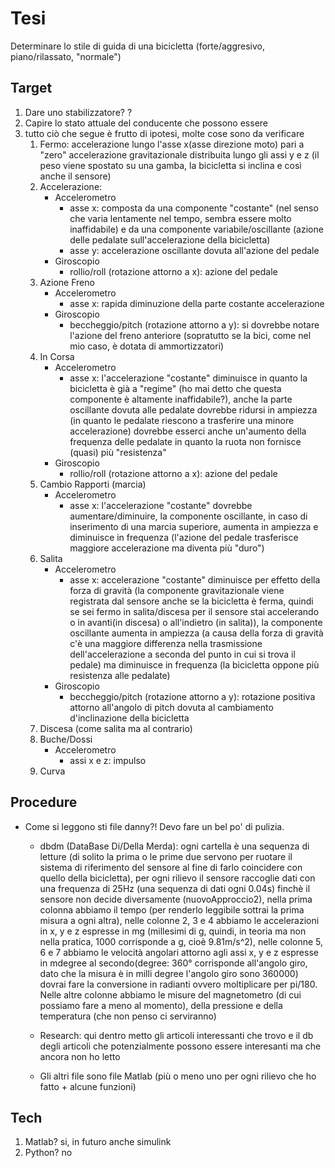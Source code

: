 # Tesi
Determinare lo stile di guida di una bicicletta (forte/aggresivo, piano/rilassato, "normale")

## Target
1. Dare uno stabilizzatore? ?
2. Capire lo stato attuale del conducente che possono essere
3. tutto ciò che segue è frutto di ipotesi, molte cose sono da verificare
   1. Fermo: accelerazione lungo l'asse x(asse direzione moto) pari a "zero" accelerazione gravitazionale distribuita lungo gli assi y e z (il peso viene spostato su una gamba, la bicicletta si inclina e così anche il sensore)
   2. Accelerazione:
      * Accelerometro
         - asse x: composta da una componente "costante" (nel senso che varia lentamente nel tempo, sembra essere molto inaffidabile) e da una componente variabile/oscillante (azione delle pedalate sull'accelerazione della bicicletta)
         - asse y: accelerazione oscillante dovuta all'azione del pedale
      * Giroscopio
         - rollio/roll (rotazione attorno a x): azione del pedale
   3. Azione Freno
      * Accelerometro
         - asse x: rapida diminuzione della parte costante accelerazione
      * Giroscopio
         - beccheggio/pitch (rotazione attorno a y): si dovrebbe notare l'azione del freno anteriore (sopratutto se la bici, come nel mio caso, è dotata di ammortizzatori)
   4. In Corsa
      * Accelerometro
         - asse x: l'accelerazione "costante" diminuisce in quanto la bicicletta è già a "regime" (ho mai detto che questa componente è altamente inaffidabile?), anche la parte oscillante dovuta alle pedalate dovrebbe ridursi in ampiezza (in quanto le pedalate riescono a trasferire una minore accelerazione) dovrebbe esserci anche un'aumento della frequenza delle pedalate in quanto la ruota non fornisce (quasi) più "resistenza"
      * Giroscopio
         - rollio/roll (rotazione attorno a x): azione del pedale
   5. Cambio Rapporti (marcia)
      * Accelerometro
         - asse x: l'accelerazione "costante" dovrebbe aumentare/diminuire, la componente oscillante, in caso di inserimento di una marcia superiore, aumenta in ampiezza e diminuisce in frequenza (l'azione del pedale trasferisce maggiore accelerazione ma diventa più "duro")
   6. Salita
      * Accelerometro
         - asse x: accelerazione "costante" diminuisce per effetto della forza di gravità (la componente gravitazionale viene registrata dal sensore anche se la bicicletta è ferma, quindi se sei fermo in salita/discesa per il sensore stai accelerando o in avanti(in discesa) o all'indietro (in salita)), la componente oscillante aumenta in ampiezza (a causa della forza di gravità c'è una maggiore differenza nella trasmissione dell'accelerazione a seconda del punto in cui si trova il pedale) ma diminuisce in frequenza (la bicicletta oppone più resistenza alle pedalate)
      * Giroscopio
         - beccheggio/pitch (rotazione attorno a y): rotazione positiva attorno all'angolo di pitch dovuta al cambiamento d'inclinazione della bicicletta
   7. Discesa (come salita ma al contrario)
   8. Buche/Dossi
      * Accelerometro
         - assi x e z: impulso
   9. Curva


## Procedure
 * Come si leggono sti file danny?! Devo fare un bel po' di pulizia. 
      - dbdm (DataBase Di/Della Merda): ogni cartella è una sequenza di letture (di solito la prima o le prime due servono per ruotare il sistema di riferimento del sensore al fine di farlo coincidere con quello della bicicletta), per ogni rilievo il sensore raccoglie dati con una frequenza di 25Hz (una sequenza di dati ogni 0.04s) finchè il sensore non decide diversamente (nuovoApproccio2), nella prima colonna abbiamo il tempo (per renderlo leggibile sottrai la prima misura a ogni altra), nelle colonne 2, 3 e 4 abbiamo le accelerazioni in x, y e z espresse in mg (millesimi di g, quindi, in teoria ma non nella pratica, 1000 corrisponde a g, cioè 9.81m/s^2), nelle colonne 5, 6 e 7 abbiamo le velocità angolari attorno agli assi x, y e z espresse in mdegree al secondo(degree: 360° corrisponde all'angolo giro, dato che la misura è in milli degree l'angolo giro sono 360000) dovrai fare la conversione in radianti ovvero moltiplicare per pi/180. Nelle altre colonne abbiamo le misure del magnetometro (di cui possiamo fare a meno al momento), della pressione e della temperatura (che non penso ci serviranno)
      
      - Research: qui dentro metto gli articoli interessanti che trovo e il db degli articoli che potenzialmente possono essere interesanti ma che ancora non ho letto

      - Gli altri file sono file Matlab (più o meno uno per ogni rilievo che ho fatto + alcune funzioni)
## Tech
1. Matlab? si, in futuro anche simulink
2. Python? no
